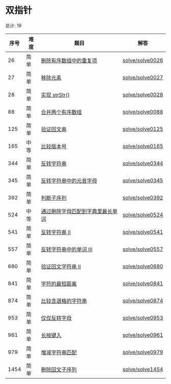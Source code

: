 # 双指针

<!--- table -->


总计: 19

| 序号 | 难度 | 题目                    | 解答                      |
| ---- | ---- | ------------------ | ---------------- |
| 26 | 简单 | [删除有序数组中的重复项](https://leetcode-cn.com/problems/remove-duplicates-from-sorted-array/) | [solve/solve0026](../solve/solve0026)|
| 27 | 简单 | [移除元素](https://leetcode-cn.com/problems/remove-element/) | [solve/solve0027](../solve/solve0027)|
| 28 | 简单 | [实现 strStr()](https://leetcode-cn.com/problems/implement-strstr/) | [solve/solve0028](../solve/solve0028)|
| 88 | 简单 | [合并两个有序数组](https://leetcode-cn.com/problems/merge-sorted-array/) | [solve/solve0088](../solve/solve0088)|
| 125 | 简单 | [验证回文串](https://leetcode-cn.com/problems/valid-palindrome/) | [solve/solve0125](../solve/solve0125)|
| 165 | 中等 | [比较版本号](https://leetcode-cn.com/problems/compare-version-numbers/) | [solve/solve0165](../solve/solve0165)|
| 344 | 简单 | [反转字符串](https://leetcode-cn.com/problems/reverse-string/) | [solve/solve0344](../solve/solve0344)|
| 345 | 简单 | [反转字符串中的元音字母](https://leetcode-cn.com/problems/reverse-vowels-of-a-string/) | [solve/solve0345](../solve/solve0345)|
| 392 | 简单 | [判断子序列](https://leetcode-cn.com/problems/is-subsequence/) | [solve/solve0392](../solve/solve0392)|
| 524 | 中等 | [通过删除字母匹配到字典里最长单词](https://leetcode-cn.com/problems/longest-word-in-dictionary-through-deleting/) | [solve/solve0524](../solve/solve0524)|
| 541 | 简单 | [反转字符串 II](https://leetcode-cn.com/problems/reverse-string-ii/) | [solve/solve0541](../solve/solve0541)|
| 557 | 简单 | [反转字符串中的单词 III](https://leetcode-cn.com/problems/reverse-words-in-a-string-iii/) | [solve/solve0557](../solve/solve0557)|
| 680 | 简单 | [验证回文字符串 Ⅱ](https://leetcode-cn.com/problems/valid-palindrome-ii/) | [solve/solve0680](../solve/solve0680)|
| 841 | 简单 | [字符的最短距离](https://leetcode-cn.com/problems/shortest-distance-to-a-character/) | [solve/solve0841](../solve/solve0841)|
| 874 | 简单 | [比较含退格的字符串](https://leetcode-cn.com/problems/backspace-string-compare/) | [solve/solve0874](../solve/solve0874)|
| 953 | 简单 | [仅仅反转字母](https://leetcode-cn.com/problems/reverse-only-letters/) | [solve/solve0953](../solve/solve0953)|
| 961 | 简单 | [长按键入](https://leetcode-cn.com/problems/long-pressed-name/) | [solve/solve0961](../solve/solve0961)|
| 979 | 简单 | [增减字符串匹配](https://leetcode-cn.com/problems/di-string-match/) | [solve/solve0979](../solve/solve0979)|
| 1454 | 简单 | [删除回文子序列](https://leetcode-cn.com/problems/remove-palindromic-subsequences/) | [solve/solve1454](../solve/solve1454)|
